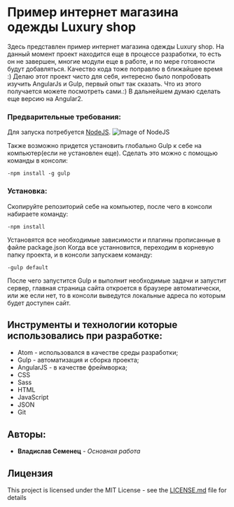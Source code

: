 # Пример интернет магазина одежды Luxury shop

Здесь представлен пример интернет магазина одежды Luxury shop. На данный момент проект находится еще в процессе разработки, то есть он не завершен, многие модули еще в работе, и по мере готовности будут добавляться. Качество кода тоже поправлю в ближайшее время :) Делаю этот проект чисто для себя, интересно было попробовать изучить AngularJs и Gulp, первый опыт так сказать. Что из этого получается можете посмотреть сами.:)
В дальнейшем думаю сделать еще версию на Angular2.


### Предварительные требования:

Для запуска потребуется [NodeJS](https://nodejs.org/). ![Image of NodeJS](http://thisdavej.com/wp-content/uploads/2016/02/nodejs-logo.png)                              

Также возможно придется установить глобально Gulp к себе на компьютер(если не установлен еще). Сделать это можно с помощью команды в консоли:

```
-npm install -g gulp
```

### Установка:

Скопируйте репозиторий себе на компьютер, после чего в консоли набираете команду:

```
-npm install
```

Установятся все необходимые зависимости и плагины прописанные в файле package.json
Когда все устанновится, переходим в корневую папку проекта, и в консоли запускаем команду:

```
-gulp default
```

После чего запустится Gulp и выполнит необходимые задачи и запустит сервер, главная страница сайта откроется в браузере автоматически, или же если нет, то в консоли выведутся локальные адреса по которым будет доступен сайт.


## Инструменты и технологии которые использовались при разработке:

* Atom - использовался в качестве среды разработки;
* Gulp - автоматизация и сборка проекта;
* AngularJS - в качестве фреймворка;
* CSS
* Sass
* HTML
* JavaScript
* JSON
* Git

## Авторы:

* **Владислав Семенец** - *Основная работа*

## Лицензия

This project is licensed under the MIT License - see the [LICENSE.md](https://github.com/SemenecVlad/preview_1/blob/master/LICENSE) file for details
